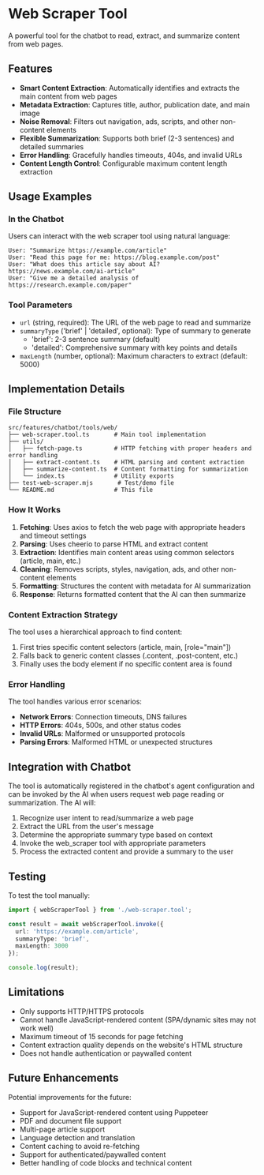# Web Scraper Tool

A powerful tool for the chatbot to read, extract, and summarize content from web pages.

## Features

- **Smart Content Extraction**: Automatically identifies and extracts the main content from web pages
- **Metadata Extraction**: Captures title, author, publication date, and main image
- **Noise Removal**: Filters out navigation, ads, scripts, and other non-content elements
- **Flexible Summarization**: Supports both brief (2-3 sentences) and detailed summaries
- **Error Handling**: Gracefully handles timeouts, 404s, and invalid URLs
- **Content Length Control**: Configurable maximum content length extraction

## Usage Examples

### In the Chatbot

Users can interact with the web scraper tool using natural language:

```
User: "Summarize https://example.com/article"
User: "Read this page for me: https://blog.example.com/post"
User: "What does this article say about AI? https://news.example.com/ai-article"
User: "Give me a detailed analysis of https://research.example.com/paper"
```

### Tool Parameters

- `url` (string, required): The URL of the web page to read and summarize
- `summaryType` ('brief' | 'detailed', optional): Type of summary to generate
  - 'brief': 2-3 sentence summary (default)
  - 'detailed': Comprehensive summary with key points and details
- `maxLength` (number, optional): Maximum characters to extract (default: 5000)

## Implementation Details

### File Structure

```
src/features/chatbot/tools/web/
├── web-scraper.tool.ts       # Main tool implementation
├── utils/
│   ├── fetch-page.ts         # HTTP fetching with proper headers and error handling
│   ├── extract-content.ts    # HTML parsing and content extraction
│   ├── summarize-content.ts  # Content formatting for summarization
│   └── index.ts              # Utility exports
├── test-web-scraper.mjs       # Test/demo file
└── README.md                 # This file
```

### How It Works

1. **Fetching**: Uses axios to fetch the web page with appropriate headers and timeout settings
2. **Parsing**: Uses cheerio to parse HTML and extract content
3. **Extraction**: Identifies main content areas using common selectors (article, main, etc.)
4. **Cleaning**: Removes scripts, styles, navigation, ads, and other non-content elements
5. **Formatting**: Structures the content with metadata for AI summarization
6. **Response**: Returns formatted content that the AI can then summarize

### Content Extraction Strategy

The tool uses a hierarchical approach to find content:

1. First tries specific content selectors (article, main, [role="main"])
2. Falls back to generic content classes (.content, .post-content, etc.)
3. Finally uses the body element if no specific content area is found

### Error Handling

The tool handles various error scenarios:

- **Network Errors**: Connection timeouts, DNS failures
- **HTTP Errors**: 404s, 500s, and other status codes
- **Invalid URLs**: Malformed or unsupported protocols
- **Parsing Errors**: Malformed HTML or unexpected structures

## Integration with Chatbot

The tool is automatically registered in the chatbot's agent configuration and can be invoked by the AI when users request web page reading or summarization. The AI will:

1. Recognize user intent to read/summarize a web page
2. Extract the URL from the user's message
3. Determine the appropriate summary type based on context
4. Invoke the web_scraper tool with appropriate parameters
5. Process the extracted content and provide a summary to the user

## Testing

To test the tool manually:

```typescript
import { webScraperTool } from './web-scraper.tool';

const result = await webScraperTool.invoke({
  url: 'https://example.com/article',
  summaryType: 'brief',
  maxLength: 3000
});

console.log(result);
```

## Limitations

- Only supports HTTP/HTTPS protocols
- Cannot handle JavaScript-rendered content (SPA/dynamic sites may not work well)
- Maximum timeout of 15 seconds for page fetching
- Content extraction quality depends on the website's HTML structure
- Does not handle authentication or paywalled content

## Future Enhancements

Potential improvements for the future:

- Support for JavaScript-rendered content using Puppeteer
- PDF and document file support
- Multi-page article support
- Language detection and translation
- Content caching to avoid re-fetching
- Support for authenticated/paywalled content
- Better handling of code blocks and technical content
